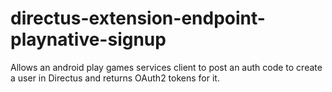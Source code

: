 # directus-extension-endpoint-playnative-signup
Allows an android play games services client to post an auth code to create a user in Directus and returns OAuth2 tokens for it.
